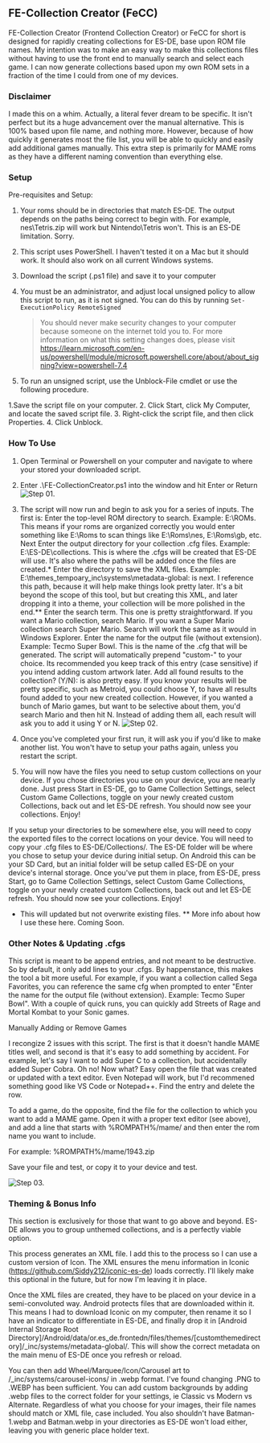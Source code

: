 ## FE-Collection Creator (FeCC)
FE-Collection Creator (Frontend Collection Creator) or FeCC for short is designed for rapidly creating collections for ES-DE, base upon ROM file names. My intention was to make an easy way to make this collections files without having to use the front end to manually search and select each game. I can now generate collections based upon my own ROM sets in a fraction of the time I could from one of my devices.

### Disclaimer

I made this on a whim. Actually, a literal fever dream to be specific. It isn't perfect but its a huge advancement over the manual alternative. This is 100% based upon file name, and nothing more. However, because of how quickly it generates most the file list, you will be able to quickly and easily add additional games manually. This extra step is primarily for MAME roms as they have a different naming convention than everything else.

### Setup

Pre-requisites and Setup:
1. Your roms should be in directories that match ES-DE. The output depends on the paths being correct to begin with. For example, nes\Tetris.zip will work but Nintendo\Tetris won't. This is an ES-DE limitation. Sorry.
2. This script uses PowerShell. I haven't tested it on a Mac but it should work. It should also work on all current Windows systems.
3. Download the script (.ps1 file) and save it to your computer
4. You must be an administrator, and adjust local unsigned policy to allow this script to run, as it is not signed. You can do this by running
   `Set-ExecutionPolicy RemoteSigned`
   >You should never make security changes to your computer because someone on the internet told you to. For more information on what this setting changes does, please visit https://learn.microsoft.com/en-us/powershell/module/microsoft.powershell.core/about/about_signing?view=powershell-7.4

5. To run an unsigned script, use the Unblock-File cmdlet or use the following procedure.

  1.Save the script file on your computer.
  2. Click Start, click My Computer, and locate the saved script file.
  3. Right-click the script file, and then click Properties.
  4. Click Unblock.

### How To Use

1. Open Terminal or Powershell on your computer and navigate to where your stored your downloaded script.
2. Enter .\FE-CollectionCreator.ps1 into the window and hit Enter or Return
   ![Step 01.](https://github.com/Y2J1245/FE-CollectionCreator/blob/main/Images/FeCC-Step01.png)

3. The script will now run and begin to ask you for a series of inputs.
   The first is: Enter the top-level ROM directory to search. Example: E:\ROMs. This means if your roms are organized correctly you would enter something like E:\Roms to scan things like E:\Roms\nes, E:\Roms\gb, etc.
  Next Enter the output directory for your collection .cfg files. Example: E:\ES-DE\collections. This is where the .cfgs will be created that ES-DE will use. It's also where the paths will be added once the files are created.*
  Enter the directory to save the XML files. Example: E:\themes_tempoary\_inc\systems\metadata-global\: is next. I reference this path, because it will help make things look pretty later. It's a bit beyond the scope of this tool, but but creating this XML, and later dropping it into a theme, your collection will be more polished in the end.**
  Enter the search term. This one is pretty straightforward. If you want a Mario collection, search Mario. If you want a Super Mario collection search Super Mario. Search will work the same as it would in Windows Explorer.
  Enter the name for the output file (without extension). Example: Tecmo Super Bowl. This is the name of the .cfg that will be generated. The script will automatically prepend "custom-" to your choice. Its recommended you keep track of this entry (case sensitive) if you intend adding custom artwork later.
  Add all found results to the collection? (Y/N): is also pretty easy. If you know your results will be pretty specific, such as Metroid, you could choose Y, to have all results found added to your new created collection. However, if you wanted a bunch of Mario games, but want to be selective about them, you'd search Mario and then hit N. Instead of adding them all, each result will ask you to add it using Y or N.
 ![Step 02.](https://github.com/Y2J1245/FE-CollectionCreator/blob/main/Images/FeCC-Step02.png)

5. Once you've completed your first run, it will ask you if you'd like to make another list. You won't have to setup your paths again, unless you restart the script.
6. You will now have the files you need to setup custom collections on your device.
  If you chose directories you use on your device, you are nearly done. Just press Start in ES-DE, go to Game Collection Settings, select Custom Game Collections, toggle on your newly created custom Collections, back out and let ES-DE refresh. You should now see your collections. Enjoy!

  If you setup your directories to be somewhere else, you will need to copy the exported files to the correct locations on your device. You will need to copy your .cfg files to ES-DE/Collections/. The ES-DE folder will be where you chose to setup your device during initial setup. On Android this can be your SD Card, but an initial folder will be setup called ES-DE on your device's internal storage.  Once you've put them in place, from ES-DE, press Start, go to Game Collection Settings, select Custom Game Collections, toggle on your newly created custom Collections, back out and let ES-DE refresh. You should now see your collections. Enjoy!

* This will updated but not overwrite existing files. 
** More info about how I use these here. Coming Soon.

### Other Notes & Updating .cfgs

This script is meant to be append entries, and not meant to be destructive. So by default, it only add lines to your .cfgs. By happenstance, this makes the tool a bit more useful. For example, if you want a collection called Sega Favorites, you can reference the same cfg when prompted to enter "Enter the name for the output file (without extension). Example: Tecmo Super Bowl". With a couple of quick runs, you can quickly add Streets of Rage and Mortal Kombat to your Sonic games.

Manually Adding or Remove Games

I recongize 2 issues with this script. The first is that it doesn't handle MAME titles well, and second is that it's easy to add something by accident. For example, let's say I want to add Super C to a collection, but accidentally added Super Cobra. Oh no! Now what? Easy open the file that was created or updated with a text editor. Even Notepad will work, but I'd recommened something good like VS Code or Notepad++. Find the entry and delete the row.

To add a game, do the opposite, find the file for the collection to which you want to add a MAME game. Open it with a proper text editor (see above),  and add a line that starts with %ROMPATH%/mame/ and then enter the rom name you want to include.

For example: %ROMPATH%/mame/1943.zip

Save your file and test, or copy it to your device and test.

 ![Step 03.](https://github.com/Y2J1245/FE-CollectionCreator/blob/main/Images/FeCC-Step03.png)

### Theming & Bonus Info

This section is exclusively for those that want to go above and beyond. ES-DE allows you to group unthemed collections, and is a perfectly viable option.

This process generates an XML file. I add this to the process so I can use a custom version of Icon. The XML ensures the menu information in Iconic (https://github.com/Siddy212/iconic-es-de)  loads correctly. I'll likely make this optional in the future, but for now I'm leaving it in place. 

Once the XML files are created, they have to be placed on your device in a semi-convoluted way. Android protects files that are downloaded within it. This means I had to download Iconic on my computer, then rename it so I have an indicator to differentiate in ES-DE, and finally drop it in [Android Internal Storage Root Directory]/Android/data/or.es_de.frontedn/files/themes/[customthemedirectory]/_inc/systems/metadata-global/. This will show the correct metadata on the main menu of ES-DE once you refresh or reload.

You can then add Wheel/Marquee/Icon/Carousel art to /_inc/systems/carousel-icons/ in .webp format. I've found changing .PNG to .WEBP has been sufficient. You can add custom backgrounds by adding .webp files to the correct folder for your settings, ie Classic vs Modern vs Alternate. Regardless of what you choose for your images, their file names should match or XML file, case included. You also shouldn't have Batman-1.webp and Batman.webp in your directories as ES-DE won't load either, leaving you with generic place holder text.
